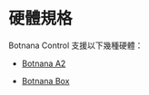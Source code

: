 # 硬體規格

Botnana Control 支援以下幾種硬體：

* [Botnana A2](./botnana-a2.md)

* [Botnana Box](./botnana-box.md)